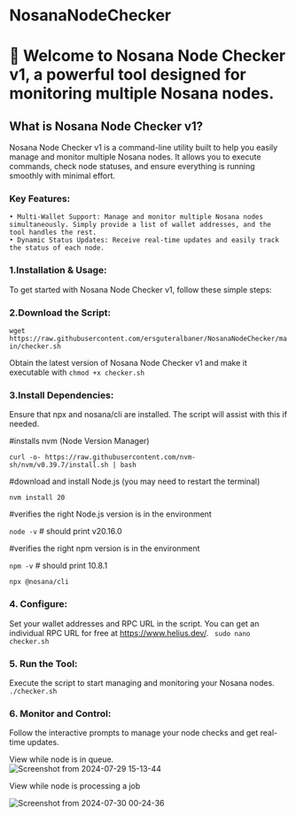 # NosanaNodeChecker
# 🚀 Welcome to Nosana Node Checker v1, a powerful tool designed for monitoring multiple Nosana nodes.

## What is Nosana Node Checker v1?
Nosana Node Checker v1 is a command-line utility built to help you easily manage and monitor multiple Nosana nodes. It allows you to execute commands, check node statuses, and ensure everything is running smoothly with minimal effort.

### Key Features:
    • Multi-Wallet Support: Manage and monitor multiple Nosana nodes simultaneously. Simply provide a list of wallet addresses, and the tool handles the rest.
    • Dynamic Status Updates: Receive real-time updates and easily track the status of each node.


### 1.Installation & Usage:

To get started with Nosana Node Checker v1, follow these simple steps:
    
### 2.Download the Script: 
`wget https://raw.githubusercontent.com/ersguteralbaner/NosanaNodeChecker/main/checker.sh`

Obtain the latest version of Nosana Node Checker v1 and make it executable with `chmod +x checker.sh`

### 3.Install Dependencies:

Ensure that npx and nosana/cli are installed. The script will assist with this if needed.

#installs nvm (Node Version Manager)

`curl -o- https://raw.githubusercontent.com/nvm-sh/nvm/v0.39.7/install.sh | bash`

#download and install Node.js (you may need to restart the terminal)

`nvm install 20`

#verifies the right Node.js version is in the environment

`node -v` # should print v20.16.0

#verifies the right npm version is in the environment

`npm -v` # should print 10.8.1

`npx @nosana/cli`

### 4. Configure:
   
   Set your wallet addresses and RPC URL in the script. You can get an individual RPC URL for free at https://www.helius.dev/.
  ` sudo nano checker.sh`
   
### 5. Run the Tool:

   Execute the script to start managing and monitoring your Nosana nodes. 
   `./checker.sh`
   
### 6. Monitor and Control:
   
   Follow the interactive prompts to manage your node checks and get real-time updates.

View while node is in queue.   
![Screenshot from 2024-07-29 15-13-44](https://github.com/user-attachments/assets/46b91a05-2fbe-4a78-bf1b-6095ac87d879)

View while node is processing a job

![Screenshot from 2024-07-30 00-24-36](https://github.com/user-attachments/assets/d6e4cd8a-9414-43cb-aaa6-2172d09b976b)
